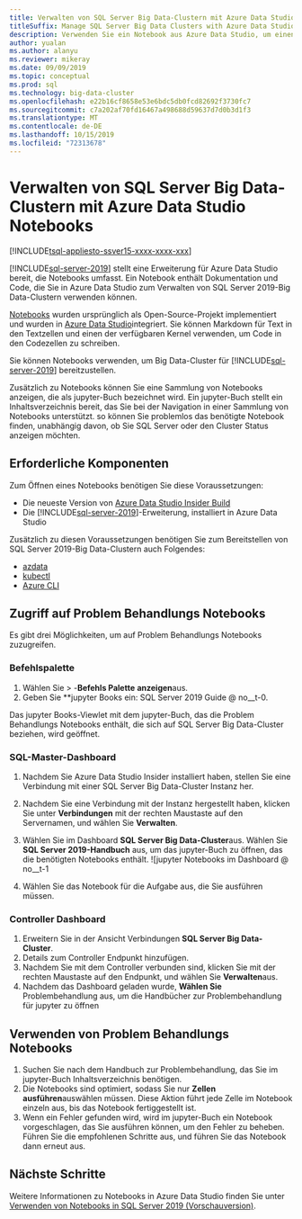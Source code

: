 ```yaml
---
title: Verwalten von SQL Server Big Data-Clustern mit Azure Data Studio Notebooks
titleSuffix: Manage SQL Server Big Data Clusters with Azure Data Studio notebooks
description: Verwenden Sie ein Notebook aus Azure Data Studio, um einen Big Data-Cluster zu verwalten und Probleme für ihn zu beheben.
author: yualan
ms.author: alanyu
ms.reviewer: mikeray
ms.date: 09/09/2019
ms.topic: conceptual
ms.prod: sql
ms.technology: big-data-cluster
ms.openlocfilehash: e22b16cf8658e53e6bdc5db0fcd82692f3730fc7
ms.sourcegitcommit: c7a202af70fd16467a498688d59637d7d0b3d1f3
ms.translationtype: MT
ms.contentlocale: de-DE
ms.lasthandoff: 10/15/2019
ms.locfileid: "72313678"
---
```

# <a name="manage-sql-server-big-data-clusters-with-azure-data-studio-notebooks"></a>Verwalten von SQL Server Big Data-Clustern mit Azure Data Studio Notebooks

[!INCLUDE[tsql-appliesto-ssver15-xxxx-xxxx-xxx](../includes/tsql-appliesto-ssver15-xxxx-xxxx-xxx.md)]

[!INCLUDE[sql-server-2019](../includes/sssqlv15-md.md)] stellt eine Erweiterung für Azure Data Studio bereit, die Notebooks umfasst. Ein Notebook enthält Dokumentation und Code, die Sie in Azure Data Studio zum Verwalten von SQL Server 2019-Big Data-Clustern verwenden können.

[Notebooks](notebooks-guidance.md) wurden ursprünglich als Open-Source-Projekt implementiert und wurden in [Azure Data Studio](https://docs.microsoft.com/sql/azure-data-studio/download)integriert. Sie können Markdown für Text in den Textzellen und einen der verfügbaren Kernel verwenden, um Code in den Codezellen zu schreiben.

Sie können Notebooks verwenden, um Big Data-Cluster für [!INCLUDE[sql-server-2019](../includes/sssqlv15-md.md)] bereitzustellen.

Zusätzlich zu Notebooks können Sie eine Sammlung von Notebooks anzeigen, die als jupyter-Buch bezeichnet wird. Ein jupyter-Buch stellt ein Inhaltsverzeichnis bereit, das Sie bei der Navigation in einer Sammlung von Notebooks unterstützt. so können Sie problemlos das benötigte Notebook finden, unabhängig davon, ob Sie SQL Server oder den Cluster Status anzeigen möchten.

## <a name="prerequisites"></a>Erforderliche Komponenten

Zum Öffnen eines Notebooks benötigen Sie diese Voraussetzungen:

* Die neueste Version von [Azure Data Studio Insider Build](https://aka.ms/azuredatastudio-rc)
* Die [!INCLUDE[sql-server-2019](../includes/sssqlv15-md.md)]-Erweiterung, installiert in Azure Data Studio

Zusätzlich zu diesen Voraussetzungen benötigen Sie zum Bereitstellen von SQL Server 2019-Big Data-Clustern auch Folgendes:

* [azdata](deploy-install-azdata.md)
* [kubectl](https://kubernetes.io/docs/tasks/tools/install-kubectl/#install-kubectl-binary-using-native-package-management)
* [Azure CLI](/cli/azure/install-azure-cli)

## <a name="access-troubleshooting-notebooks"></a>Zugriff auf Problem Behandlungs Notebooks
Es gibt drei Möglichkeiten, um auf Problem Behandlungs Notebooks zuzugreifen.

### <a name="command-palette"></a>Befehlspalette
1. Wählen Sie  > -**Befehls Palette** **anzeigen**aus.
2. Geben Sie **jupyter Books ein: SQL Server 2019 Guide @ no__t-0.

Das jupyter Books-Viewlet mit dem jupyter-Buch, das die Problem Behandlungs Notebooks enthält, die sich auf SQL Server Big Data-Cluster beziehen, wird geöffnet.

### <a name="sql-master-dashboard"></a>SQL-Master-Dashboard
1. Nachdem Sie Azure Data Studio Insider installiert haben, stellen Sie eine Verbindung mit einer SQL Server Big Data-Cluster Instanz her.
2. Nachdem Sie eine Verbindung mit der Instanz hergestellt haben, klicken Sie unter **Verbindungen** mit der rechten Maustaste auf den Servernamen, und wählen Sie **Verwalten**.
3. Wählen Sie im Dashboard **SQL Server Big Data-Cluster**aus. Wählen Sie **SQL Server 2019-Handbuch** aus, um das jupyter-Buch zu öffnen, das die benötigten Notebooks enthält.
    ![jupyter Notebooks im Dashboard @ no__t-1

1. Wählen Sie das Notebook für die Aufgabe aus, die Sie ausführen müssen.

### <a name="controller-dashboard"></a>Controller Dashboard
1. Erweitern Sie in der Ansicht Verbindungen **SQL Server Big Data-Cluster**.
2. Details zum Controller Endpunkt hinzufügen.
3. Nachdem Sie mit dem Controller verbunden sind, klicken Sie mit der rechten Maustaste auf den Endpunkt, und wählen Sie **Verwalten**aus.
4. Nachdem das Dashboard geladen wurde, **Wählen Sie** Problembehandlung aus, um die Handbücher zur Problembehandlung für jupyter zu öffnen

## <a name="use-troubleshooting-notebooks"></a>Verwenden von Problem Behandlungs Notebooks
1. Suchen Sie nach dem Handbuch zur Problembehandlung, das Sie im jupyter-Buch Inhaltsverzeichnis benötigen.
1. Die Notebooks sind optimiert, sodass Sie nur **Zellen ausführen**auswählen müssen. Diese Aktion führt jede Zelle im Notebook einzeln aus, bis das Notebook fertiggestellt ist.
1. Wenn ein Fehler gefunden wird, wird im jupyter-Buch ein Notebook vorgeschlagen, das Sie ausführen können, um den Fehler zu beheben. Führen Sie die empfohlenen Schritte aus, und führen Sie das Notebook dann erneut aus.

## <a name="next-steps"></a>Nächste Schritte
Weitere Informationen zu Notebooks in Azure Data Studio finden Sie unter [Verwenden von Notebooks in SQL Server 2019 (Vorschauversion)](notebooks-guidance.md).
